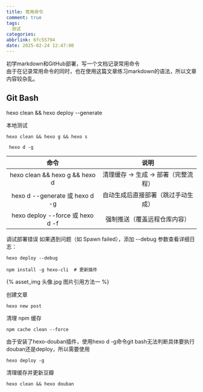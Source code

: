 ```yaml
---
title: 常用命令
comment: true
tags:
  测试
categories: 
abbrlink: 6fc55794
date: 2025-02-24 12:47:00
---
```


初学markdown和GitHub部署，写一个文档记录常用命令   
由于在记录常用命令的同时，也在使用这篇文章练习markdown的语法，所以文章内容较杂乱。

## Git Bash

hexo clean && hexo deploy --generate

本地测试

`hexo clean && hexo g && hexo s`

     hexo d -g

| 命令 | 说明 |
| :---: | :---: |
|hexo clean && hexo g && hexo d | 清理缓存 → 生成 → 部署（完整流程）|
|hexo d --generate 或 hexo d -g | 自动生成后直接部署（跳过手动生成）|
|hexo deploy --force 或 hexo d -f|	强制推送（覆盖远程仓库内容）

调试部署错误
如果遇到问题（如 Spawn failed），添加 --debug 参数查看详细日志：

`hexo deploy --debug`

    npm install -g hexo-cli  # 更新插件

{% asset_img 头像.jpg 图片引用方法一 %}

创建文章

    hexo new post

清理 npm 缓存  

    npm cache clean --force  

由于安装了hexo-douban插件，使用hexo d -g命令git bash无法判断具体要执行douban还是deploy，所以需要使用

    hexo deploy -g

清理缓存并更新豆瓣    

    hexo clean && hexo douban